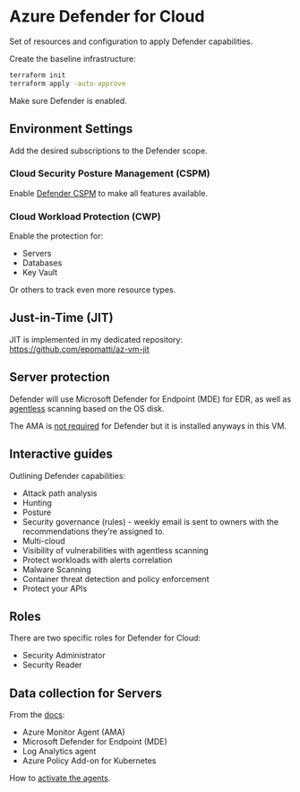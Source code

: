 # Azure Defender for Cloud

Set of resources and configuration to apply Defender capabilities.

Create the baseline infrastructure:

```sh
terraform init
terraform apply -auto-approve
```

Make sure Defender is enabled.

## Environment Settings

Add the desired subscriptions to the Defender scope.

### Cloud Security Posture Management (CSPM)

Enable [Defender CSPM][3] to make all features available.

### Cloud Workload Protection (CWP)

Enable the protection for:

- Servers
- Databases
- Key Vault

Or others to track even more resource types.

## Just-in-Time (JIT)

JIT is implemented in my dedicated repository: https://github.com/epomatti/az-vm-jit

## Server protection

Defender will use Microsoft Defender for Endpoint (MDE) for EDR, as well as [agentless][2] scanning based on the OS disk.

The AMA is [not required][1] for Defender but it is installed anyways in this VM.

## Interactive guides

Outlining Defender capabilities:

- Attack path analysis
- Hunting
- Posture
- Security governance (rules) - weekly email is sent to owners with the recommendations they're assigned to.
- Multi-cloud
- Visibility of vulnerabilities with agentless scanning
- Protect workloads with alerts correlation
- Malware Scanning
- Container threat detection and policy enforcement
- Protect your APIs

## Roles

There are two specific roles for Defender for Cloud:

- Security Administrator
- Security Reader

## Data collection for Servers

From the [docs][4]:

- Azure Monitor Agent (AMA)
- Microsoft Defender for Endpoint (MDE)
- Log Analytics agent
- Azure Policy Add-on for Kubernetes

How to [activate the agents][5].


[1]: https://learn.microsoft.com/en-us/azure/defender-for-cloud/auto-deploy-azure-monitoring-agent
[2]: https://learn.microsoft.com/en-us/azure/defender-for-cloud/concept-agentless-data-collection
[3]: https://learn.microsoft.com/en-us/azure/defender-for-cloud/concept-cloud-security-posture-management
[4]: https://learn.microsoft.com/en-us/training/modules/configure-integrate-analytics-agent-defender-cloud/2-set-security-event-option-workspace-level
[5]: https://microsoftlearning.github.io/Secure-Azure-services-and-workloads-with-Microsoft-Defender-for-Cloud-regulatory-compliance-controls/Instructions/Labs/LAB_04_Configure%20and%20integrate%20a%20Log%20Analytics%20agent%20and%20workspace%20in%20Defender%20for%20Cloud.html
